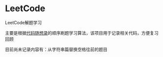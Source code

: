 # LeetCode
LeetCode解题学习

主要是根据[代码随想录](https://programmercarl.com/)的顺序刷题学习算法，该项目用于记录相关代码，方便复习回顾

目前尚未记录内容有：从字符串篇替换空格往前的题目
